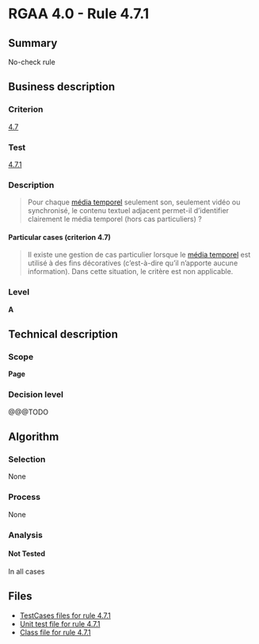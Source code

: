 # RGAA 4.0 - Rule 4.7.1

## Summary

No-check rule

## Business description

### Criterion

[4.7](https://www.numerique.gouv.fr/publications/rgaa-accessibilite/methode/criteres/#crit-4-7)

### Test

[4.7.1](https://www.numerique.gouv.fr/publications/rgaa-accessibilite/methode/criteres/#test-4-7-1)

### Description

> Pour chaque [média temporel](https://www.numerique.gouv.fr/publications/rgaa-accessibilite/methode/glossaire/#media-temporel-type-son-video-et-synchronise) seulement son, seulement vidéo ou synchronisé, le contenu textuel adjacent permet-il d’identifier clairement le média temporel (hors cas particuliers) ?

#### Particular cases (criterion 4.7)

> Il existe une gestion de cas particulier lorsque le [média temporel](https://www.numerique.gouv.fr/publications/rgaa-accessibilite/methode/glossaire/#media-temporel-type-son-video-et-synchronise) est utilisé à des fins décoratives (c’est-à-dire qu’il n’apporte aucune information). Dans cette situation, le critère est non applicable.

### Level

**A**


## Technical description

### Scope

**Page**

### Decision level

@@@TODO


## Algorithm

### Selection

None

### Process

None

### Analysis

#### Not Tested

In all cases


## Files

- [TestCases files for rule 4.7.1](https://gitlab.com/asqatasun/Asqatasun/-/tree/v5/rules/rules-rgaa4.0/src/test/resources/testcases/rgaa40/Rgaa40Rule040701/)
- [Unit test file for rule 4.7.1](https://gitlab.com/asqatasun/Asqatasun/-/blob/v5/rules/rules-rgaa4.0/src/test/java/org/asqatasun/rules/rgaa40/Rgaa40Rule040701Test.java)
- [Class file for rule 4.7.1](https://gitlab.com/asqatasun/Asqatasun/-/blob/v5/rules/rules-rgaa4.0/src/main/java/org/asqatasun/rules/rgaa40/Rgaa40Rule040701.java)



